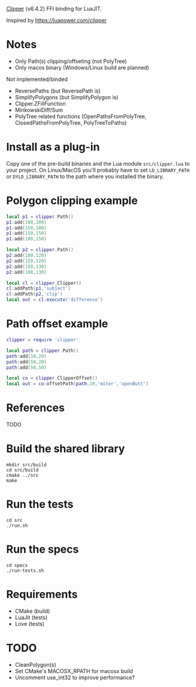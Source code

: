 [Clipper](http://www.angusj.com/delphi/clipper.php) (v6.4.2) FFI binding for LuaJIT.

Inspired by https://luapower.com/clipper

# Notes

* Only Path(s) clipping/offseting (not PolyTree)
* Only macos binary (Windows/Linux build are planned)

Not implemented/binded
* ReversePaths (but ReversePath is)
* SimplifyPolygons (but SimplifyPolygon is)
* Clipper.ZFillFunction
* MinkowskiDiff/Sum
* PolyTree related functions (OpenPathsFromPolyTree, ClosedPathsFromPolyTree, PolyTreeToPaths)

# Install as a plug-in

Copy one of the pre-build binaries and the Lua module `src/clipper.lua` to your project. On Linux/MacOS you'll probably have to set `LD_LIBRARY_PATH` or `DYLD_LIBRARY_PATH` to the path where you installed the binary.

# Polygon clipping example

```Lua
local p1 = clipper.Path()
p1:add(100,100)
p1:add(150,100)
p1:add(150,150)
p1:add(100,150)

local p2 = clipper.Path()
p2:add(100,120)
p2:add(150,120)
p2:add(150,130)
p2:add(100,130)

local cl = clipper.Clipper()
cl:addPath(p1,'subject')
cl:addPath(p2,'clip')
local out = cl:execute('difference')
```

# Path offset example

```Lua
clipper = require 'clipper'

local path = clipper.Path()
path:add(10,20)
path:add(50,20)
path:add(50,50)

local co = clipper.ClipperOffset()
local out = co:offsetPath(path,10,'miter','openButt')
```

# References

TODO

# Build the shared library

```
mkdir src/build
cd src/build
cmake ../src
make
```

# Run the tests

```
cd src
./run.sh
```

# Run the specs

```
cd specs
./run-tests.sh
```

# Requirements

* CMake (build)
* LuaJit (tests)
* Love (tests)

# TODO

* CleanPolygon(s)
* Set CMake's MACOSX_RPATH for macosx build
* Uncomment use_int32 to improve performance?
